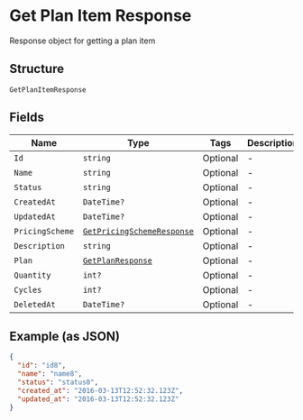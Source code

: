 
# Get Plan Item Response

Response object for getting a plan item

## Structure

`GetPlanItemResponse`

## Fields

| Name | Type | Tags | Description |
|  --- | --- | --- | --- |
| `Id` | `string` | Optional | - |
| `Name` | `string` | Optional | - |
| `Status` | `string` | Optional | - |
| `CreatedAt` | `DateTime?` | Optional | - |
| `UpdatedAt` | `DateTime?` | Optional | - |
| `PricingScheme` | [`GetPricingSchemeResponse`](../../doc/models/get-pricing-scheme-response.md) | Optional | - |
| `Description` | `string` | Optional | - |
| `Plan` | [`GetPlanResponse`](../../doc/models/get-plan-response.md) | Optional | - |
| `Quantity` | `int?` | Optional | - |
| `Cycles` | `int?` | Optional | - |
| `DeletedAt` | `DateTime?` | Optional | - |

## Example (as JSON)

```json
{
  "id": "id8",
  "name": "name8",
  "status": "status0",
  "created_at": "2016-03-13T12:52:32.123Z",
  "updated_at": "2016-03-13T12:52:32.123Z"
}
```

